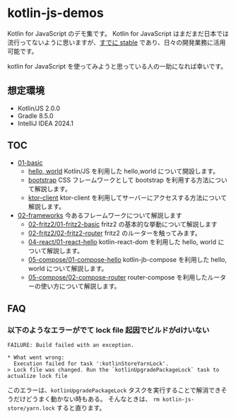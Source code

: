 # kotlin-js-demos

Kotlin for JavaScript のデモ集です。
Kotlin for JavaScript はまだまだ日本では流行ってないように思いますが、[すでに stable](https://kotlinlang.org/docs/components-stability.html) であり、日々の開発業務に活用可能です。

kotlin for JavaScript を使ってみようと思っている人の一助になれば幸いです。

## 想定環境

- Kotlin/JS 2.0.0
- Gradle 8.5.0
- IntelliJ IDEA 2024.1

## TOC

- [01-basic](01-basic/README.md)
  - [hello, world](01-basic/01-hello-world/README.md) Kotlin/JS を利用した hello,world について開設します。
  - [bootstrap](01-basic/02-bootstrap/README.md) CSS フレームワークとして bootstrap を利用する方法について解説します。
  - [ktor-client](01-basic/03-ktor-client/README.md) ktor-client を利用してサーバーにアクセスする方法について解説します。
- [02-frameworks](02-frameworks/README.md) 今あるフレームワークについて解説します
  - [02-fritz2/01-fritz2-basic](02-frameworks/02-fritz2/01-fritz2-basic/README.md) fritz2 の基本的な挙動について解説します
  - [02-fritz2/02-fritz2-router](02-frameworks/02-fritz2/02-fritz2-router/README.md) fritz2 のルーターを触ってみます。
  - [04-react/01-react-hello](02-frameworks/04-react/01-react-hello/README.md) kotlin-react-dom を利用した hello, world について解説します。
  - [05-compose/01-compose-hello](02-frameworks/05-compose/01-compose-hello/README.md) kotlin-jb-compose を利用した hello, world について解説します。
  - [05-compose/02-compose-router](02-frameworks/05-compose/02-routing-compose/README.md) router-compose を利用したルーターの使い方について解説します。

## FAQ

### 以下のようなエラーがでて lock file 起因でビルドがdけいない
    
    FAILURE: Build failed with an exception.
    
    * What went wrong:
      Execution failed for task ':kotlinStoreYarnLock'.
    > Lock file was changed. Run the `kotlinUpgradePackageLock` task to actualize lock file

このエラーは、`kotlinUpgradePackageLock` タスクを実行することで解消できそうだけどうまく動かない時もある。
そんなときは、 `rm kotlin-js-store/yarn.lock` すると直ります。 
